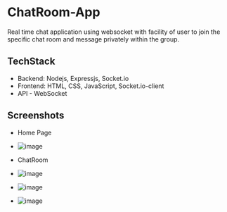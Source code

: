 # ChatRoom-App
Real time chat application using websocket with facility of user to join the specific chat room and message privately within the group.

## TechStack
- Backend: Nodejs, Expressjs, Socket.io
- Frontend: HTML, CSS, JavaScript, Socket.io-client
- API - WebSocket

## Screenshots
- Home Page
- ![image](https://github.com/Roshankrshah/ChatRoom-App/assets/91787844/480a3a9b-5d02-45aa-b0b7-67d55246b4a5)

- ChatRoom
- ![image](https://github.com/Roshankrshah/ChatRoom-App/assets/91787844/e951c638-c05f-4bf6-beb7-f187dcda2b4d)
- ![image](https://github.com/Roshankrshah/ChatRoom-App/assets/91787844/51f70594-0498-4c6e-b6b7-e46b277e2964)
- ![image](https://github.com/Roshankrshah/ChatRoom-App/assets/91787844/75dcd757-bc10-4d98-86e0-877cbfedc57d)



